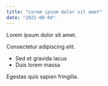```yaml
---
title: "Lorem ipsum dolor sit amet"
date: "2021-08-04"
---
```


Lorem ipsum dolor sit amet.

Consectetur adipiscing elit.

- Sed et gravida lacus
- Duis lorem massa

Egestas quis sapien fringilla.
